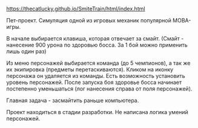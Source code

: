 https://thecatlucky.github.io/SmiteTrain/html/index.html

Пет-проект.
Симуляция одной из игровых механик популярной MOBA-игры.

В начале выбирается клавиша, которая отвечает за смайт.
(Смайт - нанесение 900 урона по здоровью босса. За 1 бой можно применить лишь один раз)

Из меню персонажей выбирается команда (до 5 чемпионов), а так же их экипировка (предметы перетаскиваются). Кликом на иконку персонажа он удаляется из команды. Есть возможность установить уровень персонажей.
После запуска боя здоровье босса начинает постепенно уменьшаться (лог нанесения справа от поля персонажей).

Главная задача - засмайтить раньше компьютера.

Проект находиться в стадии разработки. Не написана логика умений персонажей.
